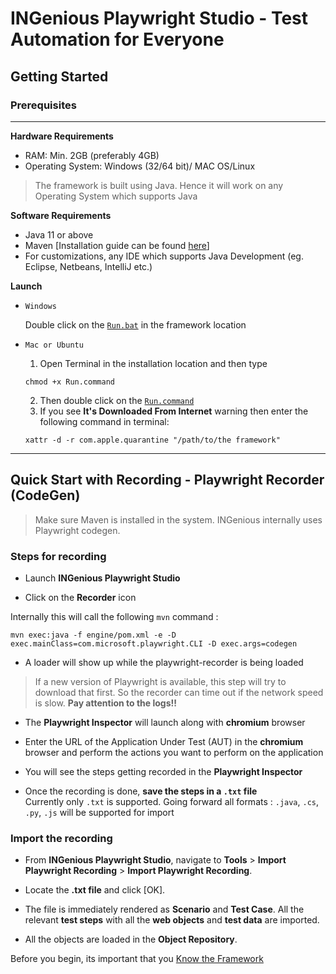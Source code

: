 # INGenious Playwright Studio - Test Automation for Everyone


## **Getting Started**

### **Prerequisites**
-------
**Hardware Requirements**

* RAM: Min. 2GB (preferably 4GB)
* Operating System: Windows (32/64 bit)/ MAC OS/Linux


> The framework is built using Java. Hence it will work on any Operating System which supports Java


**Software Requirements**

* Java 11 or above
* Maven [Installation guide can be found [here](https://maven.apache.org/install.html)]
* For customizations, any IDE which supports Java Development (eg. Eclipse, Netbeans, IntelliJ etc.)


**Launch**

* `Windows`
  
  Double click on the [`Run.bat`](#) in the framework location

* `Mac or Ubuntu`

    1. Open Terminal in the installation location and then type 
    ```shell
    chmod +x Run.command
    ```
    2. Then double click on the [`Run.command`](#)
    3. If you see **It's Downloaded From Internet** warning then enter the following command in terminal: 
     ```shell
     xattr -d -r com.apple.quarantine "/path/to/the framework"
     ```



-----------------------

## **Quick Start with Recording** - **Playwright Recorder (CodeGen)**



> Make sure Maven is installed in the system. INGenious internally uses Playwright codegen.


### Steps for recording


* Launch **INGenious Playwright Studio**

* Click on the **Recorder** icon

Internally this will call the following `mvn` command :

  ```
  mvn exec:java -f engine/pom.xml -e -D exec.mainClass=com.microsoft.playwright.CLI -D exec.args=codegen
  ```

* A loader will show up while the playwright-recorder is being loaded



> If a new version of Playwright is available, this step will try to download that first. So the recorder can time out if the network speed is slow.
  **Pay attention to the logs!!**

* The **Playwright Inspector** will launch along with **chromium** browser

* Enter the URL of the Application Under Test (AUT) in the **chromium** browser and perform the actions you want to perform on the application

* You will see the steps getting recorded in the **Playwright Inspector**

* Once the recording is done, **save the steps in a `.txt` file**
  <br>
  Currently only `.txt` is supported. Going forward all formats : `.java`, `.cs`, `.py`, `.js` will be supported for import



### Import the recording


* From **INGenious Playwright Studio**, navigate to **Tools** > **Import Playwright Recording** > **Import Playwright Recording**.

* Locate the **.txt file** and click [OK].

* The file is immediately rendered as **Scenario** and **Test Case**. All the relevant **test steps** with all the **web objects** and **test data** are imported.

* All the objects are loaded in the **Object Repository**.

Before you begin, its important that you [Know the Framework](https://ing-bank.github.io/ingenious-doc/knowyourframework/)

 